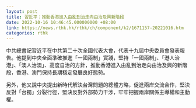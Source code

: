 ```yaml
---
layout: post
title: 習近平：推動香港進入由亂到治走向由治及興新階段
date: 2022-10-16 10:46:45.000000000 +08:00
link: https://news.rthk.hk/rthk/ch/component/k2/1671157-20221016.htm
categories: rthk
---
```


中共總書記習近平在中共第二十次全國代表大會，代表十九屆中央委員會發表報告。他提到中央全面準確推進「一國兩制」實踐，堅持「一國兩制」、「港人治港」、「澳人治澳」、高度自治的方針，推動香港進入由亂到治走向由治及興的新階段，香港、澳門保持長期穩定發展良好態勢。

另外，他又說中央提出新時代解決台灣問題的總體方略，促進兩岸交流合作，堅決反對「台獨」分裂行徑，堅決反對外部勢力干涉，牢牢把握兩岸關係主導權和主動權。
